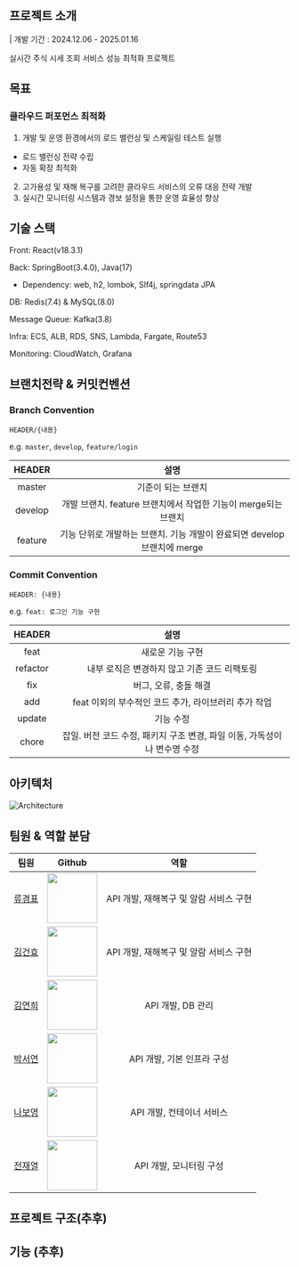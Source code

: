 ## 프로젝트 소개

| 개발 기간 : 2024.12.06 - 2025.01.16

실시간 주식 시세 조회 서비스 성능 최적화 프로젝트

## 목표
### 클라우드 퍼포먼스 최적화
1. 개발 및 운영 환경에서의 로드 밸런싱 및 스케일링 테스트 실행
- 로드 밸런싱 전략 수립
- 자동 확장 최적화
2. 고가용성 및 재해 복구를 고려한 클라우드 서비스의 오류 대응 전략 개발
3. 실시간 모니터링 시스템과 경보 설정을 통한 운영 효율성 향상

## 기술 스택

Front: React(v18.3.1)

Back: SpringBoot(3.4.0), Java(17)

- Dependency: web, h2, lombok, Slf4j, springdata JPA

DB: Redis(7.4) & MySQL(8.0)

Message Queue: Kafka(3.8)

Infra: ECS, ALB, RDS, SNS, Lambda, Fargate, Route53

Monitoring: CloudWatch, Grafana

## 브랜치전략 & 커밋컨벤션

### Branch Convention

`HEADER/{내용}` 

e.g. `master`, `develop`, `feature/login`

|HEADER|설명|
|:--:|:--:|
|master|기준이 되는 브랜치|
|develop|개발 브랜치. feature 브랜치에서 작업한 기능이 merge되는 브랜치|
|feature|기능 단위로 개발하는 브랜치. 기능 개발이 완료되면 develop 브랜치에 merge|

### Commit Convention

`HEADER: {내용}` 

e.g. `feat: 로그인 기능 구현`

|HEADER|설명|
|:--:|:--:|
|feat|새로운 기능 구현|
|refactor|내부 로직은 변경하지 않고 기존 코드 리팩토링|
|fix|버그, 오류, 충돌 해결|
|add|feat 이외의 부수적인 코드 추가, 라이브러리 추가 작업|
|update|기능 수정|
|chore|잡일. 버전 코드 수정, 패키지 구조 변경, 파일 이동, 가독성이나 변수명 수정|

## 아키텍처
![Architecture](https://github.com/user-attachments/assets/9d1e28e1-cb48-49a5-8ea9-6553ba1d1423)


## 팀원 & 역할 분담

|팀원|Github|역할|
|:------:|:---:|:---:|
|[류경표](https://github.com/kpryu6)|<img src="https://avatars.githubusercontent.com/u/113777043?v=4" height=90 width=90></img>|API 개발, 재해복구 및 알람 서비스 구현|
|[김건효](https://github.com/kimkeonhyo)|<img src="https://avatars.githubusercontent.com/u/178240347?v=4" height=90 width=90></img>|API 개발, 재해복구 및 알람 서비스 구현|
|[김연희](https://github.com/Yeonhee-Kim)|<img src="https://avatars.githubusercontent.com/u/76810691?v=4" height=90 width=90></img>|API 개발, DB 관리|
|[박서연](https://github.com/seoyeon0201)|<img src="https://avatars.githubusercontent.com/u/125520029?v=4" height=90 width=90></img>|API 개발, 기본 인프라 구성|
|[나보영](https://github.com/naboyeong)|<img src="https://avatars.githubusercontent.com/u/70682434?v=4" height=90 width=90></img>|API 개발, 컨테이너 서비스|
|[전재열](https://github.com/woduf1020)|<img src="https://avatars.githubusercontent.com/u/87353985?v=4" height=90 width=90></img>|API 개발, 모니터링 구성|


## 프로젝트 구조(추후)
## 기능 (추후)
